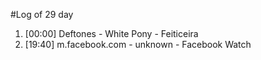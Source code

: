 #Log of 29 day

1. [00:00] Deftones - White Pony - Feiticeira
1. [19:40] m.facebook.com - unknown - Facebook Watch
